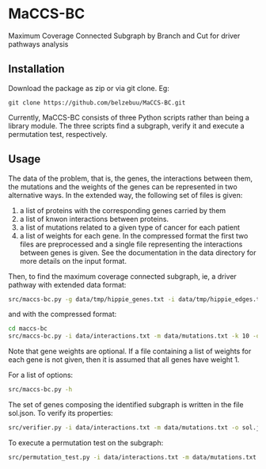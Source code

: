 # MaCCS-BC

Maximum Coverage Connected Subgraph by Branch and Cut for driver pathways analysis

## Installation

Download the package as zip or via git clone. Eg:

```
git clone https://github.com/belzebuu/MaCCS-BC.git
```

Currently, MaCCS-BC consists of three Python scripts rather than being a
library module. The three scripts find a subgraph, verify it and execute
a permutation test, respectively.

## Usage

The data of the problem, that is, the genes, the interactions between
them, the mutations and the weights of the genes can be represented in
two alternative ways. In the extended way, the following set of files is
given:
1. a list of proteins with the corresponding genes carried by them
2. a list of knwon interactions between proteins.
3. a list of mutations related to a given type of cancer for each patient
4. a list of weights for each gene.  In the compressed format the first
two files are preprocessed and a single file representing the
interactions between genes is given.  See the documentation in the data
directory for more details on the input format.


Then, to find the maximum coverage connected subgraph, ie, a driver pathway
with extended data format:


``` bash
src/maccs-bc.py -g data/tmp/hippie_genes.txt -i data/tmp/hippie_edges.txt -m data/tmp/laml_pancancer.mm -k 10 -o sol.json
```
and with the compressed format:

``` bash
cd maccs-bc
src/maccs-bc.py -i data/interactions.txt -m data/mutations.txt -k 10 -o sol.json
```
Note that gene weights are optional. If a file containing a list of weights for each gene
is not given, then it is assumed that all genes have weight 1.



For a  list of options:

``` bash
src/maccs-bc.py -h
```

The set of genes composing the identified subgraph is written in the file sol.json.
To verify its properties:

``` bash
src/verifier.py -i data/interactions.txt -m data/mutations.txt -o sol.json
```

To execute a permutation test on the subgraph:

``` bash
src/permutation_test.py -i data/interactions.txt -m data/mutations.txt -k 10 -o sol.json -n 100
```
